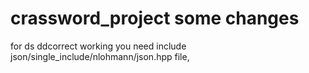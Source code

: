 # crassword_project some changes
for ds
 ddcorrect working you need include json/single_include/nlohmann/json.hpp file, 

